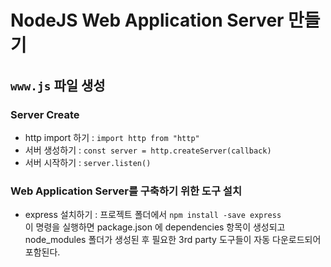 # NodeJS Web Application Server 만들기

## `www.js` 파일 생성

### Server Create

- http import 하기 : `import http from "http"`
- 서버 생성하기 : `const server = http.createServer(callback)`
- 서버 시작하기 : `server.listen()`

### Web Application Server를 구축하기 위한 도구 설치

- express 설치하기 : 프로젝트 폴더에서 `npm install -save express`  
  이 명령을 실행하면 package.json 에 dependencies 항목이 생성되고
  node_modules 폴더가 생성된 후 필요한 3rd party 도구들이 자동
  다운로드되어 포함된다.
